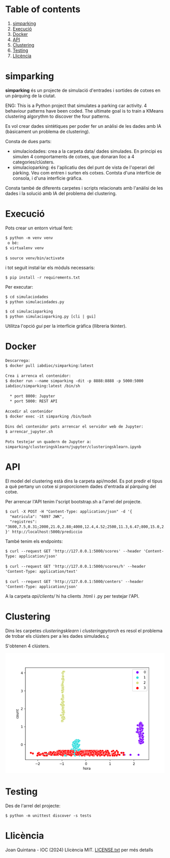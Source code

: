 # Table of contents
1. [simparking](#simparking)
2. [Execució](#run)
3. [Docker](#docker)
4. [API](#api)
5. [Clustering](#clustering)
6. [Testing](#tests)
7. [Llicència](#licence)

# simparking <a name="simparking"></a>
**simparking** és un projecte de simulació d'entrades i sortides de cotxes en un pàrquing de la ciutat.

ENG: This is a Python project that simulates a parking car activity. 4 behaviour patterns have been coded.
The ultimate goal is to train a KMeans clustering algorythm to discover the four patterns.

Es vol crear dades sintètiques per poder fer un anàlisi de les dades amb IA (bàsicament un problema de clustering).

Consta de dues parts:

- simulaciodades: crea a la carpeta data/ dades simulades. En principi es simulen 4 comportaments de cotxes, que donaran lloc a 4 categories/clústers.
- simulacioparking: és l'aplicatiu des del punt de vista de l'operari del pàrking. Veu com entren i surten els cotxes. Contsta d'una interfície de consola, i d'una interfície gràfica.

Consta també de diferents carpetes i scripts relacionats amb l'anàlisi de les dades i la solució amb IA del problema del clustering.

# Execució <a name="run"></a>

Pots crear un entorn virtual fent:
```
$ python -m venv venv
 o bé:
$ virtualenv venv

$ source venv/bin/activate
```

i tot seguit instal·lar els mòduls necessaris:
```
$ pip install -r requirements.txt
```

Per executar:
```
$ cd simulaciodades
$ python simulaciodades.py
```

```
$ cd simulacioparking
$ python simulacioparking.py [cli | gui]
```
Utilitza l'opció <em>gui</em> per la interfície gràfica (llibreria tkinter).

# Docker <a name="docker"></a>

```
Descarrega:
$ docker pull iabdioc/simparking:latest

Crea i arrenca el contenidor:
$ docker run --name simparking -dit -p 8888:8888 -p 5000:5000 iabdioc/simparking:latest /bin/sh

  * port 8000: Jupyter
  * port 5000: REST API

Accedir al contenidor
$ docker exec -it simparking /bin/bash

Dins del contenidor pots arrencar el servidor web de Jupyter:
$ arrencar_jupyter.sh

Pots testejar un quadern de Jupyter a:
simparking/clusteringsklearn/jupyter/clusteringsklearn.ipynb
```

# API <a name="api"></a>

El model del clustering està dins la carpeta api/model. Es pot predir el tipus a què pertany un cotxe si proporcionem dades d'entrada al pàrquing del cotxe.

Per arrencar l'API tenim l'script bootstrap.sh a l'arrel del projecte. 
```
$ curl -X POST -H "Content-Type: application/json" -d '{
  "matricula": "6897 JWK",
  "registres": "3600,7.5,0.31;2000,21.0,2.88;4000,12.4,4.52;2500,11.3,6.47;800,15.0,2.63"
}' http://localhost:5000/prediccio
```
També tenim els endpoints:
```
$ curl --request GET 'http://127.0.0.1:5000/scores' --header 'Content-Type: application/json'

$ curl --request GET 'http://127.0.0.1:5000/scores/h' --header 'Content-Type: application/text'

$ curl --request GET 'http://127.0.0.1:5000/centers' --header 'Content-Type: application/json'
```
A la carpeta <em>api/clients/</em> hi ha clients .html i .py per testejar l'API.

# Clustering <a name="clustering"></a>

Dins les carpetes <em>clusteringsklearn</em> i <em>clusteringpytorch</em> es resol el problema de trobar els clústers per a les dades simulades.ç

S'obtenen 4 clústers.

![Clusters](clusters.png)

# Testing <a name="tests"></a>

Des de l'arrel del projecte:
```
$ python -m unittest discover -s tests
```

# Llicència <a name="licence"></a>
Joan Quintana - IOC (2024)
Llicència MIT. [LICENSE.txt](LICENSE.txt) per més detalls


